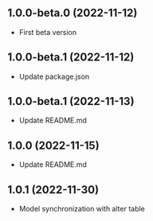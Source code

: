 ## 1.0.0-beta.0 (2022-11-12)

- First beta version

## 1.0.0-beta.1 (2022-11-12)

- Update package.json

## 1.0.0-beta.1 (2022-11-13)

- Update README.md

## 1.0.0 (2022-11-15)

- Update README.md

## 1.0.1 (2022-11-30)

- Model synchronization with alter table